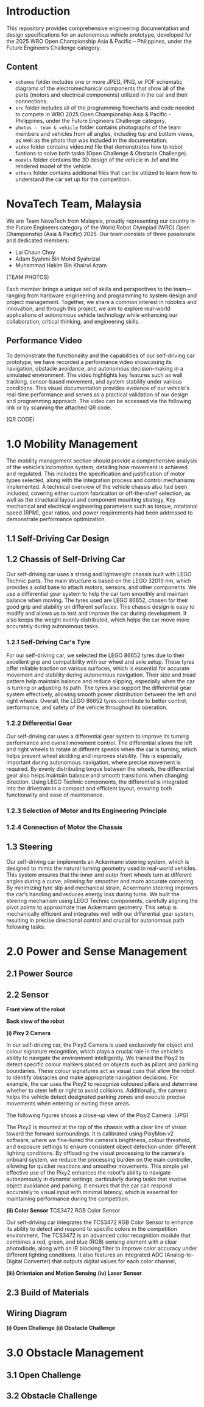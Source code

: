 # Introduction
This repository provides comprehensive engineering documentation and design specifications for an autonomous vehicle prototype, developed for the 2025 WRO Open Championship Asia &amp; Pacific – Philippines, under the Future Engineers Challenge category.

## Content
* `schemes` folder includes one or more JPEG, PNG, or PDF schematic diagrams of the electromechanical components that show all of the parts (motors and electrical components) utilized in the car and their connections.
* `src`  folder includes all of the programming flowcharts and code needed to compete in WRO 2025 Open Championship Asia &amp; Pacific - Philippines, under the Future Engineers Challenge category. 
* `photos - team & vehicle` folder contains photographs of the team members and vehicles from all angles, including top and bottom views, as well as the photo that was included in the documentation.
* `video` folder contains video.md file that demonstrates how to robot funtions to solve both tasks (Open Challenge & Obstacle Challenge).
* `models` folder contains the 3D design of the vehicle in .lxf and the rendered model of the vehicle.
* `others` folder contains additional files that can be utilized to learn how to understand the car set up for the competition.

# NovaTech Team, Malaysia
We are Team NovaTech from Malaysia, proudly representing our country in the Future Engineers category of the World Robot Olympiad (WRO) Open Championship (Asia & Pacific) 2025. Our team consists of three passionate and dedicated members:
* Lai Chaun Choy
* Adam Syahmi Bin Mohd Syahrizal
* Muhammad Hakim Bin Khairul Azam

(TEAM PHOTOS)

Each member brings a unique set of skills and perspectives to the team—ranging from hardware engineering and programming to system design and project management. Together, we share a common interest in robotics and innovation, and through this project, we aim to explore real-world applications of autonomous vehicle technology while enhancing our collaboration, critical thinking, and engineering skills.

## Performance Video
To demonstrate the functionality and the capabilities of our self-driving car prototype, we have recorded a performance video showcasing its navigation, obstacle avoidance, and autonomous decision-making in a simulated environment. The video highlights key features such as wall tracking, sensor-based movement, and system stability under various conditions. This visual documentation provides evidence of our vehicle's real-time performance and serves as a practical validation of our design and programming approach.
The video can be accessed via the following link or by scanning the attached QR code.

(QR CODE)

# 1.0 Mobility Management
The mobility management section should provide a comprehensive analysis of the vehicle’s locomotion system, detailing how movement is achieved and regulated. This includes the specification and justification of motor types selected, along with the integration process and control mechanisms implemented. A technical overview of the vehicle chassis also had been included, covering either custom fabrication or off-the-shelf selection, as well as the structural layout and component mounting strategy. Key mechanical and electrical engineering parameters such as torque, rotational speed (RPM), gear ratios, and power requirements had been addressed to demonstrate performance optimization.
## 1.1 Self-Driving Car Design
## 1.2 Chassis of Self-Driving Car
Our self-driving car uses a strong and lightweight chassis built with LEGO Technic parts. The main structure is based on the LEGO 32019 rim, which provides a solid base to attach motors, sensors, and other components. We use a differential gear system to help the car turn smoothly and maintain balance when moving. The tyres used are LEGO 86652, chosen for their good grip and stability on different surfaces. This chassis design is easy to modify and allows us to test and improve the car during development. It also keeps the weight evenly distributed, which helps the car move more accurately during autonomous tasks.
### 1.2.1 Self-Driving Car's Tyre
For our self-driving car, we selected the LEGO 86652 tyres due to their excellent grip and compatibility with our wheel and axle setup. These tyres offer reliable traction on various surfaces, which is essential for accurate movement and stability during autonomous navigation. Their size and tread pattern help maintain balance and reduce slipping, especially when the car is turning or adjusting its path. The tyres also support the differential gear system effectively, allowing smooth power distribution between the left and right wheels. Overall, the LEGO 86652 tyres contribute to better control, performance, and safety of the vehicle throughout its operation.
### 1.2.2 Differential Gear
Our self-driving car uses a differential gear system to improve its turning performance and overall movement control. The differential allows the left and right wheels to rotate at different speeds when the car is turning, which helps prevent wheel skidding and improves stability. This is especially important during autonomous navigation, where precise movement is required. By evenly distributing torque between the wheels, the differential gear also helps maintain balance and smooth transitions when changing direction. Using LEGO Technic components, the differential is integrated into the drivetrain in a compact and efficient layout, ensuring both functionality and ease of maintenance.
### 1.2.3 Selection of Motor and Its Engineering Principle
### 1.2.4 Connection of Motor the Chassis
## 1.3 Steering
Our self-driving car implements an Ackermann steering system, which is designed to mimic the natural turning geometry used in real-world vehicles. This system ensures that the inner and outer front wheels turn at different angles during a curve, allowing for smoother and more accurate cornering. By minimizing tyre slip and mechanical strain, Ackermann steering improves the car’s handling and reduces energy loss during turns. We built the steering mechanism using LEGO Technic components, carefully aligning the pivot points to approximate true Ackermann geometry. This setup is mechanically efficient and integrates well with our differential gear system, resulting in precise directional control and crucial for autonomous path following tasks.
# 2.0 Power and Sense Management
## 2.1 Power Source
## 2.2 Sensor

**Front view of the robot**

**Back view of the robot**

**(i) Pixy 2 Camera**

In our self-driving car, the Pixy2 Camera is used exclusively for object and colour signature recognition, which plays a crucial role in the vehicle's ability to navigate the environment intelligently. We trained the Pixy2 to detect specific colour markers placed on objects such as pillars and parking boundaries. These colour signatures act as visual cues that allow the robot to identify obstacles and make appropriate navigation decisions. For example, the car uses the Pixy2 to recognize coloured pillars and determine whether to steer left or right to avoid collisions. Additionally, the camera helps the vehicle detect designated parking zones and execute precise movements when entering or exiting these areas.

The following figures shows a close-up view of the Pixy2 Camera: 
(JPG)

The Pixy2 is mounted at the top of the chassis with a clear line of vision toward the forward surroundings. It is calibrated using PixyMon v2 software, where we fine-tuned the camera’s brightness, colour threshold, and exposure settings to ensure consistent object detection under different lighting conditions. By offloading the visual processing to the camera's onboard system, we reduce the processing burden on the main controller, allowing for quicker reactions and smoother movements.
This simple yet effective use of the Pixy2 enhances the robot's ability to navigate autonomously in dynamic settings, particularly during tasks that involve object avoidance and parking. It ensures that the car can respond accurately to visual input with minimal latency, which is essential for maintaining performance during the competition.

**(ii) Color Sensor**
TCS3472 RGB Color Sensor

Our self-driving car integrates the TCS3472 RGB Color Sensor to enhance its ability to detect and respond to specific colors in the competition environment. The TCS3472 is an advanced color recognition module that combines a red, green, and blue (RGB) sensing element with a clear photodiode, along with an IR blocking filter to improve color accuracy under different lighting conditions. It also features an integrated ADC (Analog-to-Digital Converter) that outputs digital values for each color channel, 

**(iii) Orientaion and Motion Sensing**
**(iv) Laser Sensor**
## 2.3 Build of Materials
## Wiring Diagram
**(i) Open Challenge**
**(ii) Obstacle Challenge**
# 3.0 Obstacle Management
## 3.1 Open Challenge
## 3.2 Obstacle Challenge




